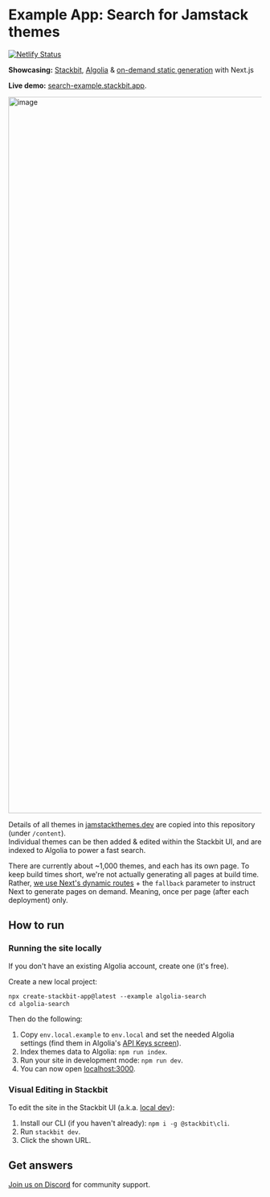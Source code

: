 # Example App: Search for Jamstack themes

[![Netlify Status](https://api.netlify.com/api/v1/badges/8ea4a941-e0e9-47bf-a60b-89675c9c4e03/deploy-status)](https://app.netlify.com/sites/stackbit-search-themes-example/deploys)

**Showcasing:** [Stackbit](https://stackbit.com), [Algolia](https://algolia.com) & [on-demand static generation](https://nextjs.org/docs/api-reference/data-fetching/get-static-paths#fallback-true) with Next.js

**Live demo:** [search-example.stackbit.app](https://search-example.stackbit.app/).

<img width="1423" alt="image" src="https://user-images.githubusercontent.com/2673881/158059043-32ff7359-f008-4ed4-80be-db5691ac7a11.png">

Details of all themes in [jamstackthemes.dev](https://jamstackthemes.dev) are copied into this repository (under `/content`).<br/>
Individual themes can be then added & edited within the Stackbit UI, and are indexed to Algolia to power a fast search.

There are currently about ~1,000 themes, and each has its own page. To keep build times short, we're not actually generating all pages at build time. Rather, [we use Next's dynamic routes](./src/pages/theme/%5Bid%5D.js) + the `fallback` parameter to instruct Next to generate pages on demand. Meaning, once per page (after each deployment) only.

## How to run

### Running the site locally

If you don't have an existing Algolia account, create one (it's free).

Create a new local project:

```txt
npx create-stackbit-app@latest --example algolia-search
cd algolia-search
```

Then do the following:

1. Copy `env.local.example` to `env.local` and set the needed Algolia settings (find them in Algolia's [API Keys screen](https://www.algolia.com/account/api-keys/)).
1. Index themes data to Algolia: `npm run index`.
1. Run your site in development mode: `npm run dev`.
1. You can now open [localhost:3000](http://localhost:3000).

### Visual Editing in Stackbit

To edit the site in the Stackbit UI (a.k.a. [local dev](https://docs.stackbit.com/how-to-guides/local-development/)):

1. Install our CLI (if you haven't already): `npm i -g @stackbit\cli`.
1. Run `stackbit dev`.
1. Click the shown URL.

## Get answers

[Join us on Discord](https://discord.gg/HUNhjVkznH) for community support.

